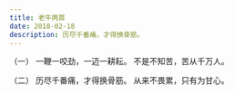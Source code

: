 ```yaml
---
title: 老牛两首
date: 2018-02-18
description: 历尽千番痛，才得换骨筋。
---
```


（一）
一鞭一咬劲，一迈一耕耘。
不是不知苦，苦从千万人。

（二）
历尽千番痛，才得换骨筋。
从来不畏累，只有为甘心。
